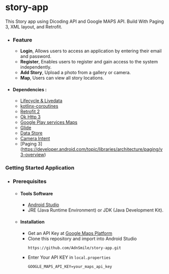 # story-app

This Story app using Dicoding API and Google MAPS API. Build With Paging 3, XML layout, and Retrofit.

- ### Feature
  - **Login**, Allows users to access an application by entering their email and password.
  - **Register**, Enables users to register and gain access to the system independently.
  - **Add Story**, Upload a photo from a gallery or camera.
  - **Map**, Users can view all story locations.

- #### Dependencies : 
    - [Lifecycle & Livedata](https://developer.android.com/jetpack/androidx/releases/lifecycle)
    - [kotlinx-coroutines](https://developer.android.com/kotlin/coroutines)
    - [Retrofit 2](https://square.github.io/retrofit/)
    - [Ok Http 3](https://square.github.io/okhttp/)
    - [Google Play services Maps](https://developers.google.com/maps/documentation/android-sdk/get-api-key)
    - [Glide](https://github.com/bumptech/glide)
    - [Data Store](https://developer.android.com/topic/libraries/architecture/datastore)
    - [Camera Intent](https://developer.android.com/training/camera/choose-camera-library)
    - [Paging 3] (https://developer.android.com/topic/libraries/architecture/paging/v3-overview)

<be>

### Getting Started Application
- ### Prerequisites
    - #### Tools Software
        - [Android Studio](https://developer.android.com/studio)
        - JRE (Java Runtime Environment) or JDK (Java Development Kit).
    
    - #### Installation
      - Get an API Key at [Google Maps Platform](https://developers.google.com/maps/documentation/android-sdk/get-api-key)
      - Clone this repository and import into Android Studio    
        ```
        https://github.com/AdnSmile/story-app.git
        ``` 
      - Enter Your API KEY in ``local.properties``
        ```
        GOOGLE_MAPS_API_KEY=your_maps_api_key
        ```
